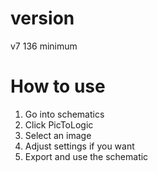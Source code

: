 # version
v7 136 minimum

# How to use
1. Go into schematics
2. Click PicToLogic
3. Select an image
4. Adjust settings if you want
5. Export and use the schematic
